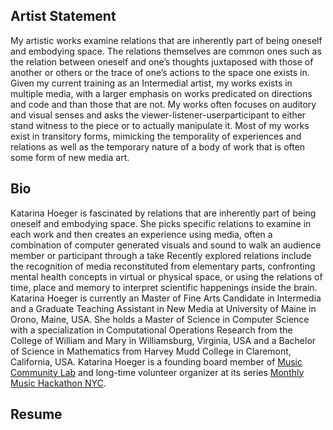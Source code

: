## Artist Statement
My artistic works examine relations that are inherently part of being oneself
and embodying space. The relations themselves are common ones
such as the relation between oneself and one’s thoughts juxtaposed with
those of another or others or the trace of one’s actions to the space one
exists in. Given my current training as an Intermedial artist, my works
exists in multiple media, with a larger emphasis on works predicated on
directions and code and than those that are not. My works often focuses
on auditory and visual senses and asks the viewer-listener-userparticipant
to either stand witness to the piece or to actually manipulate
it. Most of my works exist in transitory forms, mimicking the temporality
of experiences and relations as well as the temporary nature of a body
of work that is often some form of new media art.

## Bio
Katarina Hoeger is fascinated by relations that are inherently part of being
oneself and embodying space. She picks specific relations to examine
in each work and then creates an experience using media, often a
combination of computer generated visuals and sound to walk an audience
member or participant through a take Recently explored relations
include the recognition of media reconstituted from elementary parts,
confronting mental health concepts in virtual or physical space, or using
the relations of time, place and memory to interpret scientific happenings
inside the brain.
Katarina Hoeger is currently an Master of Fine Arts Candidate in Intermedia
and a Graduate Teaching Assistant in New Media at University of
Maine in Orono, Maine, USA. She holds a Master of Science in Computer
Science with a specialization in Computational Operations Research from
the College of William and Mary in Williamsburg, Virginia, USA and a
Bachelor of Science in Mathematics from Harvey Mudd College in Claremont,
California, USA.
Katarina Hoeger is a founding board member of [Music Community Lab](https://musiccommunitylab.org/) and long-time volunteer organizer at its series [Monthly Music Hackathon NYC](https://monthlymusichackathon.org/). 

##  Resume

